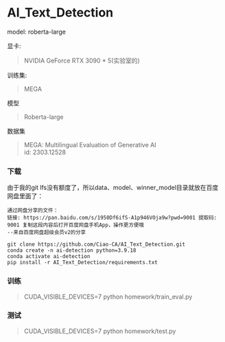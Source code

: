 # AI_Text_Detection

model: roberta-large

显卡:
> NVIDIA GeForce RTX 3090 * 5(实验室的)

训练集:
> MEGA

模型
> Roberta-large

数据集
> MEGA: Multilingual Evaluation of Generative AI\
> id: 2303.12528

### 下载
由于我的git lfs没有额度了，所以data、model、winner_model目录就放在百度网盘里面了：
```
通过网盘分享的文件：
链接: https://pan.baidu.com/s/1950Df6ifS-A1p946VOja9w?pwd=9001 提取码: 9001 复制这段内容后打开百度网盘手机App，操作更方便哦 
--来自百度网盘超级会员v2的分享
```
```
git clone https://github.com/Ciao-CA/AI_Text_Detection.git
conda create -n ai-detection python=3.9.18
conda activate ai-detection
pip install -r AI_Text_Detection/requirements.txt
```

### 训练

> CUDA_VISIBLE_DEVICES=7 python homework/train_eval.py

### 测试

> CUDA_VISIBLE_DEVICES=7 python homework/test.py
